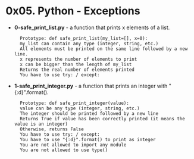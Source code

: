 # 0x05. Python - Exceptions

- **0-safe_print_list.py** -  a function that prints x elements of a list.

		Prototype: def safe_print_list(my_list=[], x=0):
		my_list can contain any type (integer, string, etc.)
		All elements must be printed on the same line followed by a new line.
		x represents the number of elements to print
		x can be bigger than the length of my_list
		Returns the real number of elements printed
		You have to use try: / except:

- **1-safe_print_integer.py** - a function that prints an integer with "{:d}".format().

		Prototype: def safe_print_integer(value):
		value can be any type (integer, string, etc.)
		The integer should be printed followed by a new line
		Returns True if value has been correctly printed (it means the value is an integer)
		Otherwise, returns False
		You have to use try: / except:
		You have to use "{:d}".format() to print as integer
		You are not allowed to import any module
		You are not allowed to use type()
